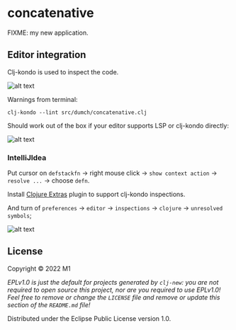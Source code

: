 # concatenative

FIXME: my new application.

## Editor integration

Clj-kondo is used to inspect the code.

<img src="https://github.com/Liverm0r/concatenative/blob/main/gifs/inspections.png" alt="alt text">

Warnings from terminal: 

    clj-kondo --lint src/dumch/concatenative.clj

Should work out of the box if your editor supports LSP or clj-kondo directly:

<img src="https://github.com/Liverm0r/concatenative/blob/main/gifs/lsp_inspections.gif" alt="alt text">

### IntelliJIdea

Put cursor on `defstackfn` -> right mouse click -> `show context action` -> `resolve ...` -> choose `defn`.  

Install [Clojure Extras][1] plugin to support clj-kondo inspections.

And turn of `preferences` -> `editor` -> `inspections` -> `clojure` -> `unresolved symbols`;

<img src="https://github.com/Liverm0r/concatenative/blob/main/gifs/idea_inspections.gif" alt="alt text">

[1]: https://plugins.jetbrains.com/plugin/18108-clojure-extras

## License

Copyright © 2022 M1

_EPLv1.0 is just the default for projects generated by `clj-new`: you are not_
_required to open source this project, nor are you required to use EPLv1.0!_
_Feel free to remove or change the `LICENSE` file and remove or update this_
_section of the `README.md` file!_

Distributed under the Eclipse Public License version 1.0.
